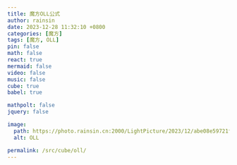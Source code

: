 ```yaml
---
title: 魔方OLL公式
author: rainsin
date: 2023-12-28 11:32:10 +0800
categories: [魔方]
tags: [魔方, OLL]
pin: false
math: false
react: true
mermaid: false
video: false
music: false
cube: true
babel: true

mathpolt: false
jquery: false

image:
  path: https://photo.rainsin.cn:2000/LightPicture/2023/12/abe08e59721f7edf.png
  alt: OLL

permalink: /src/cube/oll/
---
```


<script src="alg.js"></script>

<div id="cube"></div>

<script type="module">
import { TwistyPlayer } from "https://cdn.cubing.net/js/cubing/twisty";
window.Twistyplayer = TwistyPlayer;
</script>

<script type="text/babel" >
function CubeState({alg}) {
  const player = new Twistyplayer({
  alg: alg,
  visualization: "experimental-2D-LL",
  experimental-stickering: "OLL",
  background: "none",
  control-panel: "none",
  experimental-setup-anchor: "end",
});
  return (
    <div>
      {player}
    </div>
  );
}
function Cubing({alg}) {

  return (
    <twisty-player
      experimental-setup-anchor="end"
      alg={alg}
      back-view="top-right"
      background="none">
      
    </twisty-player>
  );
};

function CubeItem({type,obj}){
    const item = obj.map( a =>  (
        <div className="cube-alg-detail">
          <div className="cube-alg-tu">
            <div className="cube-alg-tu-box">
            <CubeState alg={a.alg}/>
            </div>
          </div>
          <div className="cube-alg-title">
            {a.name}
          </div>
          <div className="cube-alg-move">
            <Cubing alg={a.alg}/>
          </div>
          <div className="cube-alg-formal">
            {a.alg}
          </div>
        </div>
      ));
    return (
      <div>
        <div className="cube-alg-type">
        {type.name} [{type.count}]
        </div>
        {item}
      </div>
    )
};

function Cube() {
  const list = alg.map( (a,i) => <CubeItem type={typealg[i]} obj={a} />);
  return (
    <div className="cube-item">{list}</div>
  );
}
</script>

<script name="app" type="text/babel">
    class App extends React.Component {
      render() {
        return <div className="container">
            <Cube/>
        </div>;
      }
    }
  </script>

  <script name="index" type="text/babel">
    ReactDOM.render(<App />, document.getElementById('cube'));
  </script>

<link rel="stylesheet" href="oll.css">
